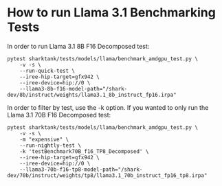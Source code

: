 # How to run Llama 3.1 Benchmarking Tests
In order to run Llama 3.1 8B F16 Decomposed test:
```
pytest sharktank/tests/models/llama/benchmark_amdgpu_test.py \
    -v -s \
    --run-quick-test \
    --iree-hip-target=gfx942 \
    --iree-device=hip://0 \
    --llama3-8b-f16-model-path="/shark-dev/8b/instruct/weights/llama3.1_8b_instruct_fp16.irpa"
```

In order to filter by test, use the -k option. If you
wanted to only run the Llama 3.1 70B F16 Decomposed test:
```
pytest sharktank/tests/models/llama/benchmark_amdgpu_test.py \
    -v -s \
    -m "expensive" \
    --run-nightly-test \
    -k 'testBenchmark70B_f16_TP8_Decomposed' \
    --iree-hip-target=gfx942 \
    --iree-device=hip://0 \
    --llama3-70b-f16-tp8-model-path="/shark-dev/70b/instruct/weights/tp8/llama3.1_70b_instruct_fp16_tp8.irpa"
```
